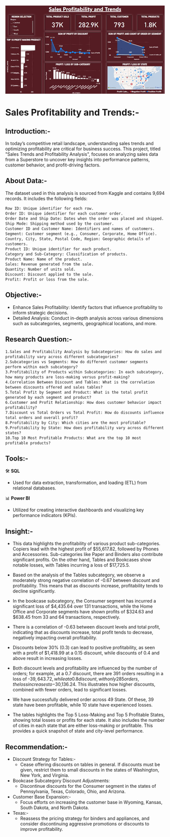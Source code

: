 ![xyz](https://github.com/Atul570/Data-Analysis/blob/main/Sales%20Profitability%20and%20Trends/Dashboard%20Image.JPG)

# Sales Profitability and Trends:-
## Introduction:-
  In today’s competitive retail landscape, understanding sales trends and optimizing profitability are critical for business success. This project, titled "Sales Trends and Profitability Analysis", focuses on analyzing sales data from a Superstore to uncover key insights into performance patterns, customer behavior, and profit-driving factors.
## About Data:-
  The dataset used in this analysis is sourced from Kaggle and contains 9,694 records. It includes the following fields:
                  
    Row ID: Unique identifier for each row.
    Order ID: Unique identifier for each customer order.
    Order Date and Ship Date: Dates when the order was placed and shipped.
    Ship Mode: Shipping method used by the customer.
    Customer ID and Customer Name: Identifiers and names of customers.
    Segment: Customer segment (e.g., Consumer, Corporate, Home Office).
    Country, City, State, Postal Code, Region: Geographic details of customers.
    Product ID: Unique identifier for each product.
    Category and Sub-Category: Classification of products.
    Product Name: Name of the product.
    Sales: Revenue generated from the sale.
    Quantity: Number of units sold.
    Discount: Discount applied to the sale.
    Profit: Profit or loss from the sale.
## Objective:-
 - Enhance Sales Profitability: Identify factors that influence profitability to inform strategic decisions.
 - Detailed Analysis: Conduct in-depth analysis across various dimensions such as subcategories, segments, geographical locations, and more.
## Research  Question:-
    1.Sales and Profitability Analysis by Subcategories: How do sales and profitability vary across different subcategories?
    2.Subcategories vs Segments: How do different customer segments perform within each subcategory?
    3.Profitability of Products within Subcategories: In each subcategory, how many products are loss-making versus profit-making?
    4.Correlation Between Discount and Tables: What is the correlation between discounts offered and sales tables?
    5.Total Profit by Segment and Product: What is the total profit generated by each segment and product?
    6.Customer and Profit Relationship: How does customer behavior impact profitability?
    7.Discount vs Total Orders vs Total Profit: How do discounts influence total orders and overall profit?
    8.Profitability by City: Which cities are the most profitable?
    9.Profitability by State: How does profitability vary across different states?
    10.Top 10 Most Profitable Products: What are the top 10 most profitable products?

## Tools:-
🛠️ **SQL**
  - Used for data extraction, transformation, and loading (ETL) from relational databases.

📊 **Power BI**
  - Utilized for creating interactive dashboards and visualizing key performance indicators (KPIs).

## Insight:-
  - This data highlights the profitability of various product sub-categories. Copiers lead with the highest profit of $55,617.82, followed by Phones and Accessories. Sub-categories like Paper and Binders also contribute significant profits. On the other hand, Tables and Bookcases show notable losses, with Tables incurring a loss of $17,725.5.

- Based on the analysis of the Tables subcategory, we observe a moderately strong negative correlation of -0.67 between discount and profitability. This means that as discounts increase, profitability tends to decline significantly.

- In the bookcase subcategory, the Consumer segment has incurred a significant loss of $4,435.64 over 131 transactions, while the Home Office and Corporate segments have shown profits of $324.63 and $638.45 from 33 and 64 transactions, respectively.

- There is a correlation of -0.63 between discount levels and total profit, indicating that as discounts increase, total profit tends to decrease, negatively impacting overall profitability.

- Discounts below 30% (0.3) can lead to positive profitability, as seen with a profit of $1,418.99 at a 0.15 discount, while discounts of 0.4 and above result in increasing losses.

- Both discount levels and profitability are influenced by the number of orders; for example, at a 0.7 discount, there are 391 orders resulting in a loss of -$39,643.72, while at a 0.8 discount, with only 285 orders, the loss increases to -$30,136.24. This illustrates how higher discounts, combined with fewer orders, lead to significant losses.

- We have successfully delivered order across 49 State. Of these, 39 state have been profitable, while 10 state have experienced losses.

- The tables highlights the Top 5 Loss-Making and Top 5 Profitable States, showing total losses or profits for each state. It also includes the number of cities in each state that are either loss-making or profitable. This provides a quick snapshot of state and city-level performance.

## Recommendation:-

- Discount Strategy for Tables:-
  + Cease offering discounts on tables in general. If discounts must be given, restrict them to small discounts in the states of Washington, New York, and Virginia.
- Bookcase Subcategory Discount Adjustments:
  + Discontinue discounts for the Consumer segment in the states of Pennsylvania, Texas, Colorado, Ohio, and Arizona.
- Customer Base Expansion:-
  + Focus efforts on increasing the customer base in Wyoming, Kansas, South Dakota, and North Dakota.
- Texas:-
  + Reassess the pricing strategy for binders and appliances, and consider discontinuing aggressive promotions or discounts to improve profitability.





















